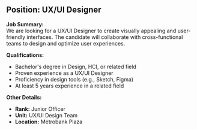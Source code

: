 ## **Position: UX/UI Designer**

**Job Summary:**  
We are looking for a UX/UI Designer to create visually appealing and user-friendly interfaces. The candidate will collaborate with cross-functional teams to design and optimize user experiences.

**Qualifications:**  
- Bachelor's degree in Design, HCI, or related field
- Proven experience as a UX/UI Designer
- Proficiency in design tools (e.g., Sketch, Figma)
- At least 5 years experience in a related field

**Other Details:**
- **Rank:** Junior Officer
- **Unit:** UX/UI Design Team
- **Location:** Metrobank Plaza